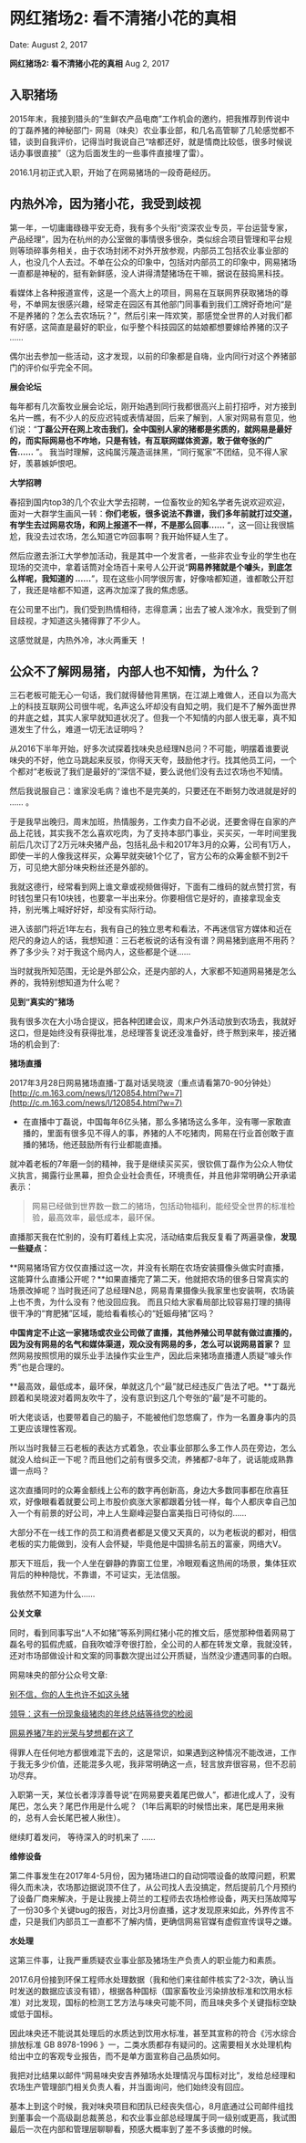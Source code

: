 # 网红猪场2: 看不清猪小花的真相

Date: August 2, 2017

**网红猪场2: 看不清猪小花的真相**
Aug 2, 2017

## 入职猪场

2015年末，我接到猎头的“生鲜农产品电商”工作机会的邀约，把我推荐到传说中的丁磊养猪的神秘部门- 网易（味央）农业事业部，和几名高管聊了几轮感觉都不错，谈到自我评价，记得当时我说自己“啥都还好，就是情商比较低，很多时候说话办事很直接”（这为后面发生的一些事件直接埋了雷）。

2016.1月初正式入职，开始了在网易猪场的一段奇葩经历。

## 内热外冷，因为猪小花，我受到歧视

第一年，一切庸庸碌碌平安无奇，我有多个头衔“资深农业专员，平台运营专家，产品经理”，因为在杭州的办公室做的事情很多很杂，类似综合项目管理和平台规则等琐碎事务相关，由于农场封闭不对外开放参观，内部员工包括农业事业部的人，也没几个人去过。不单在公众的印象中，包括对内部员工的印象中，网易猪场一直都是神秘的，挺有新鲜感，没人讲得清楚猪场在干嘛，据说在鼓捣黑科技。

看媒体上各种报道宣传，这是一个高大上的项目，网易在互联网界获取猪场的尊号，不单网友很感兴趣，经常走在园区有其他部门同事看到我们工牌好奇地问“是不是养猪的？怎么去农场玩？”，然后引来一阵欢笑，那感觉全世界的人对我们都有好感，这简直是最好的职业，似乎整个科技园区的姑娘都想要嫁给养猪的汉子 ……

偶尔出去参加一些活动，这才发现，以前的印象都是自嗨，业内同行对这个养猪部门的评价似乎完全不同。

**展会论坛**

每年都有几次畜牧业展会论坛，刚开始遇到同行我都很高兴上前打招呼，对方接到名片一瞧，有不少人的反应迟钝或表情凝固，后来了解到，人家对网易有意见，他们说：“**丁磊公开在网上攻击我们，全中国别人家的猪都是劣质的，就网易是最好的，而实际网易也不咋地，只是有钱，有互联网媒体资源，敢于做夸张的广告……** ”。 我当时理解，这纯属污蔑造谣抹黑，“同行冤家”不团结，见不得人家好，羡慕嫉妒恨吧。

**大学招聘**

春招到国内top3的几个农业大学去招聘，一位畜牧业的知名学者先说欢迎欢迎，面对一大群学生画风一转：**你们老板，很多说法不靠谱，我们多年前就打过交道，有学生去过网易农场，和网上报道不一样，不是那么回事……** “，这一回让我很尴尬，我没去过农场，怎么知道它咋回事啊？我开始怀疑人生了。

然后应邀去浙江大学参加活动，我是其中一个发言者，一些非农业专业的学生也在现场的交流中，拿着话筒对全场百十来号人公开说“**网易养猪就是个噱头，到底怎么样呢，我知道的 ……**”，现在这些小同学很厉害，好像啥都知道，谁都敢公开怼了，我还是啥都不知道，这再次加深了我的焦虑感。

在公司里不出门，我们受到热情相待，志得意满；出去了被人泼冷水，我受到了侧目歧视，才知道这头猪得罪了不少人。

这感觉就是，内热外冷，冰火两重天 ！

## 公众不了解网易猪，内部人也不知情，为什么？

三石老板可能无心一句话，我们就得替他背黑锅，在江湖上难做人，还自以为高大上的科技互联网公司很牛呢，名声这么坏却没有自知之明，我们是不了解外面世界的井底之蛙，其实人家早就知道状况了。但我一个不知情的内部人很无辜，真不知道发生了什么，难道一切无法证明吗？

从2016下半年开始，好多次试探着找味央总经理N总问？不可能，明摆着谁要说味央的不好，他立马跳起来反驳，你得天天夸，鼓励他才行。找其他员工问，一个个都对“老板说了我们是最好的”深信不疑，要么说他们没有去过农场也不知情。

然后我说服自己：谁家没毛病？谁也不是完美的，只要还在不断努力改进就是好的 …… 。

于是我早出晚归，周末加班，热情服务，工作卖力自不必说，还要舍得在自家的产品上花钱，其实我不怎么喜欢吃肉，为了支持本部门事业，买买买，一年时间里我前后几次订了2万元味央猪产品，包括礼品卡和2017年3月的众筹，公司有1万人，即使一半的人像我这样买，众筹早就突破1个亿了，官方公布的众筹金额不到2千万，可见绝大部分味央粉丝还是外部的。

我就这德行，经常看到网上谁文章或视频做得好，下面有二维码的就点赞打赏，有时钱包里只有10块钱，也要拿一半出来分。你要相信它是好的，直接拿现金支持，别光嘴上喊好好好，却没有实际行动。

进入该部门将近1年左右，我有自己的独立思考和看法，不再迷信官方媒体和近在咫尺的身边人的话，我想知道：三石老板说的话有没有谱？网易猪到底用不用药？养了多少头？对于我这个局内人，这些都是个谜……

当时就我所知范围，无论是外部公众，还是内部的人，大家都不知道网易猪是怎么养的，我特别想知道为什么呢？

**见到“真实的”猪场**

我有很多次在大小场合提议，把各种团建会议，周末户外活动放到农场去，我就好这口，但是始终没有获得批准，总经理答复说还没准备好，终于熬到来年，接近猪场的机会到了:

**猪场直播**

2017年3月28日网易猪场直播-丁磊对话吴晓波（重点请看第70-90分钟处）[http://c.m.163.com/news/l/120854.html?w=7](http://c.m.163.com/news/l/120854.html?w=7)

- 在直播中丁磊说，中国每年6亿头猪，那么多猪场这么多年，没有哪一家敢直播的，里面有很多见不得人的事，养猪的人不吃猪肉，网易在行业首创敢于直播的猪场，他还鼓励所有行业都能直播。

就冲着老板的7年磨一剑的精神，我于是继续买买买，很钦佩丁磊作为公众人物仗义执言，揭露行业黑幕，担负企业社会责任，环境责任，并且他非常明确公开承诺表示：

> 网易已经做到世界数一数二的猪场，包括动物福利，能经受全世界的标准检验，最高效率，最低成本，最环保。
> 

直播那天我在忙别的，没有盯着线上实况，活动结束后我反复看了两遍录像，**发现一些疑点：**

**网易猪场官方仅仅直播过这一次，并没有长期在农场安装摄像头做实时直播，这能算什么直播公开呢？**如果直播完了第二天，他就把农场的很多日常真实的场景改掉呢？当时我还问了总经理N总，网易青果摄像头我家里也安装啊，农场装上也不贵，为什么没有？他没回应我。 而且只给大家看局部比较容易打理的搞得很干净的“育肥猪”区域，能给看看核心的“妊娠母猪”区吗？

**中国肯定不止这一家猪场或农业公司做了直播，其他养殖公司早就有做过直播的，因为没有网易的名气和媒体渠道，观众没有网易的多，怎么可以说网易首家？** 显然网易按照惯用的娱乐业手法操作实业生产，因此后来猪场直播遭人质疑“噱头作秀”也是合理的。

**最高效，最低成本，最环保，单就这几个“最”就已经违反广告法了吧。**丁磊光顾着和吴晓波对着网友吹牛了，没有意识到这几个夸张的“最”是不可能的。

听大佬谈话，也要带着自己的脑子，不能被他们忽悠瘸了，作为一名置身事内的员工更应该理性客观。

所以当时我替三石老板的表达方式着急，农业事业部那么多工作人员在旁边，怎么就没人给纠正一下呢？而且他们之前有很多交流，养猪都7-8年了，说话能成熟靠谱一点吗？

这次直播同时的众筹金额线上公布的数字再创新高，身边大多数同事都在欣喜狂欢，好像眼看着就要公司上市股价疯涨大家都跟着分钱一样，每个人都庆幸自己加入一个有前景的好公司，冲上人生巅峰迎娶白富美指日可待似的……

大部分不在一线工作的员工和消费者都是又傻又天真的，以为老板说的都对，相信老板的实力能做到，没有人会怀疑，毕竟他是中国排名前五的富豪，网络大V。

那天下班后，我一个人坐在僻静的靠窗工位里，冷眼观看这热闹的场景，集体狂欢背后的种种隐忧，不靠谱，不可证实，无法信服。

我依然不知道为什么……

**公关文章**

同时，看到同事写出“人不如猪”等系列网红猪小花的推文后，感觉那种借着网易丁磊名号的狐假虎威，自我吹嘘浮夸很打脸，全公司的人都在转发文章，我就没转，还对市场部做设计和文案的同事数次提出过公开质疑，当然没少遭遇同事的白眼。

网易味央的部分公众号文章:

[别不信，你的人生也许不如这头猪](https://mp.weixin.qq.com/s?__biz=MzI4MDE2MjIxMg==&mid=2650755972&idx=1&sn=a7d175a2a62ed7767750e1665992c608&chksm=f3b7494fc4c0c059c3b9543843192618eee26c60d0536253517b3e56d3feada138200c40e42d&mpshare=1&scene=1&srcid=0227FC4EUIMGzu87SXqNPpvg#rd)

[领导：这有一份现象级猪肉的年终总结等待您的检阅](https://mp.weixin.qq.com/s?__biz=MzI4MDE2MjIxMg==&mid=2650755792&idx=1&sn=59a35d72681dde3e3428c7de3b6af022&chksm=f3b7481bc4c0c10d17250f20541cd1e0ade2ff148884f525de5872455f124aa26b8aa6e5307b&mpshare=1&scene=1&srcid=0227ehapvVU4qBFjt0o4mS3b#rd)

[网易养猪7年的光荣与梦想都在这了](https://zhuanlan.zhihu.com/p/25747948)

得罪人在任何地方都很难混下去的，这是常识，如果遇到这种情况不能改进，工作于我无多少价值，还能混多久呢，我非常明确这一点，轻言放弃很容易，但不忍前功尽弃。

入职第一天，某位长者淳淳善导说“在网易要夹着尾巴做人”，都进化成人了，没有尾巴，怎么夹？尾巴作用是什么呢？（1年后离职的时候悟出来，尾巴是用来揪的，总有人会长尾巴被人揪住）。

继续盯着发问， 等待深入的时机来了 ……

**维修设备**

第二件事发生在2017年4-5月份，因为猪场进口的自动饲喂设备的故障问题，积累得久而未决，农场那边据说顶不住了，从公司找人去没搞定，然后提前几个月预约了设备厂商来解决，于是让我接上荷兰的工程师去农场检修设备，两天扫荡故障写了一份30多个关键bug的报告，对比3月份直播，这才发现原来如此，外界传言不虚，只是我们内部员工一直都不了解内情，更确信网易官媒有虚假宣传误导之嫌。

**水处理**

这第三件事，让我严重质疑农业事业部及猪场生产负责人的职业能力和素质。

2017.6月份接到环保工程师水处理数据（我和他们来往邮件核实了2-3次，确认当时发送的数据应该没有错），根据各种国标（国家畜牧业污染排放标准和饮用水标准）对比发现，国标的检测工艺方法与味央可能不同，而且味央多个关键指标空缺或低于国标。

因此味央还不能说其处理后的水质达到饮用水标准，甚至其宣称的符合《污水综合排放标准 GB 8978-1996 》一，二类水质都存有疑问的。这需要相关水处理机构给出中立的客观专业报告，而不是单方面宣称自己品质如何。

我把对比结果以邮件“网易味央安吉养殖场水处理情况与国标对比”，发给总经理和农场生产管理部门相关负责人看，并当面询问，他们始终没有回应。

基本上到这个时候，我对味央项目和团队已经丧失信心，8月底通过公司邮件组找到董事会一个高级副总裁蒉总，和农业事业部总经理属于同一级别或更高，我试图最后一次在内部和管理层聊聊看，预感大概率到了差不多该撤的时候。
